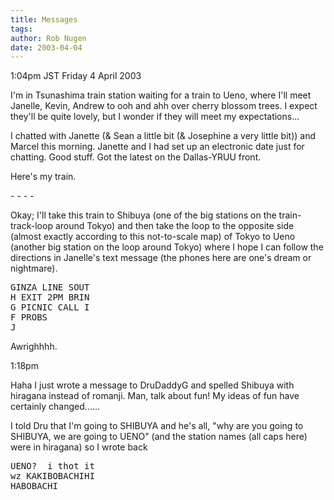 ```yaml
---
title: Messages
tags: 
author: Rob Nugen
date: 2003-04-04
---
```


<p class=date>1:04pm JST Friday 4 April 2003</p>

<p>I'm in Tsunashima train station waiting for a train to Ueno, where
I'll meet Janelle, Kevin, Andrew to ooh and ahh over cherry blossom
trees.  I expect they'll be quite lovely, but I wonder if they will
meet my expectations...</p>

<p>I chatted with Janette (& Sean a little bit (& Josephine a very
little bit)) and Marcel this morning.  Janette and I had set up an
electronic date just for chatting.  Good stuff.  Got the latest on the
Dallas-YRUU front.</p>

<p>Here's my train.</p>

<p>- - - -</p>

<p>Okay; I'll take this train to Shibuya (one of the big stations on
the train-track-loop around Tokyo) and then take the loop to the
opposite side (almost exactly according to this not-to-scale map) of
Tokyo to Ueno (another big station on the loop around Tokyo) where I
hope I can follow the directions in Janelle's text message (the phones
here are one's dream or nightmare).</p>

<pre>
GINZA LINE SOUT
H EXIT 2PM BRIN
G PICNIC CALL I
F PROBS
J
</pre>

<p>Awrighhhh.</p>

<p class=date>1:18pm</p>

<p>Haha I just wrote a message to DruDaddyG and spelled Shibuya with
hiragana instead of romanji.  Man, talk about fun!  My ideas of fun
have certainly changed......</p>

<p>I told Dru that I'm going to SHIBUYA and he's all, "why are you
going to SHIBUYA, we are going to UENO" (and the station names (all
caps here) were in hiragana) so I wrote back</p>

<pre>
UENO?  i thot it
wz KAKIBOBACHIHI
HABOBACHI
</pre>


